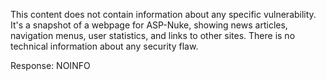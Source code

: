 This content does not contain information about any specific vulnerability. It's a snapshot of a webpage for ASP-Nuke, showing news articles, navigation menus, user statistics, and links to other sites. There is no technical information about any security flaw.

Response: NOINFO